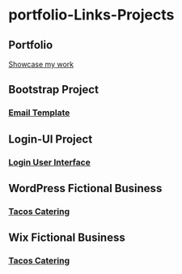 # portfolio-Links-Projects
## Portfolio
[Showcase my work](href=https://amairanychavezcoho.wixsite.com/portfolio) 
## Bootstrap Project
### [Email Template]("https://achavez101.github.io/bootstrap-email-chavez/")
## Login-UI Project
### [Login User Interface]("https://achavez101.github.io/login-ui-chavez/")
## WordPress Fictional Business
### [Tacos Catering]("https://tacoschavez5.wordpress.com/")
## Wix Fictional Business
### [Tacos Catering]("https://amairanychavezcoho.wixsite.com/tacoschavez")
